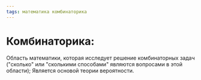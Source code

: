 ```yaml
---
tags: математика комбинаторика
---
```

# Комбинаторика:
Область математики, которая исследует решение комбинаторных задач ("сколько" или "сколькими способами" являются вопросами в этой области);
Является основой теории вероятности.
